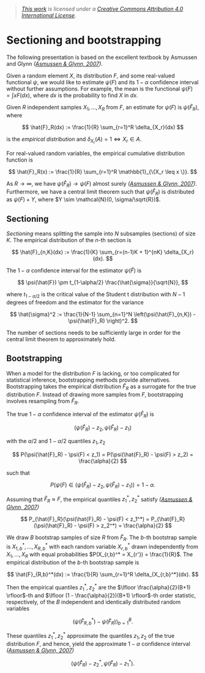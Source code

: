 > *[This work](http://notebooks.asorge.de) is licensed under a [Creative
Commons Attribution 4.0 International
License](http://creativecommons.org/licenses/by/4.0/).*

# Sectioning and bootstrapping

The following presentation is based on the excellent textbook by Asmussen and
Glynn <cite data-cite="Asmussen2007Stochastic">([Asmussen & Glynn,
2007])</cite>.

Given a random element $X$, its distribution $F$, and some real-valued
functional $\psi$, we would like to estimate $\psi(F)$ and its $1-\alpha$
confidence interval without further assumptions.
For example, the mean is the
functional $\psi(F) = \int x F(dx)$, where $dx$ is the probability to find $X$
in $dx$.

Given $R$ independent samples $X_1, \ldots, X_R$ from $F$, an estimate for
$\psi(F)$ is $\psi(\hat{F}_R)$, where

$$
\hat{F}_R(dx) := \frac{1}{R} \sum_{r=1}^R \delta_{X_r}(dx)
$$

is the *empirical distribution* and $\delta_{X_r}(A) = 1 \Leftrightarrow X_r
\in A$.

For real-valued random variables, the empirical cumulative distribution
function is

$$
\hat{F}_R(x) := \frac{1}{R} \sum_{r=1}^R \mathbb{1}_{\{X_r \leq x \}}.
$$

As $R \to \infty$, we have $\psi(\hat{F}_R) \to \psi(F)$ almost surely <cite
data-cite="Asmussen2007Stochastic">([Asmussen & Glynn, 2007])</cite>.
Furthermore, we have a central limit theorem such that $\psi(\hat{F}_R)$ is
distributed as $\psi(F) + Y$, where $Y \sim \mathcal{N}(0, \sigma/\sqrt{R})$.

## Sectioning

*Sectioning* means splitting the sample into $N$ subsamples (sections) of size
$K$. The empirical distribution of the $n$-th section is

$$
\hat{F}_{n,K}(dx) := \frac{1}{K} \sum_{r=(n-1)K + 1}^{nK} \delta_{X_r}(dx).
$$

The $1 - \alpha$ confidence interval for the estimator $\psi(\hat{F})$ is

$$
\psi(\hat{F}) \pm t_{1-\alpha/2} \frac{\hat{\sigma}}{\sqrt{N}},
$$

where $t_{1-\alpha/2}$ is the critical value of the Student t distribution with
$N-1$ degrees of freedom and the estimator for the variance

$$
\hat{\sigma}^2 := \frac{1}{N-1} \sum_{n=1}^N \left(\psi(\hat{F}_{n,K}) -
\psi(\hat{F}_R) \right)^2.
$$

The number of sections needs to be sufficiently large in order for the central
limit theorem to approximately hold.

## Bootstrapping

When a model for the distribution $F$ is lacking, or too complicated for
statistical inference, bootstrapping methods provide alternatives.
Bootstrapping takes the empirical distribution $\hat{F}_R$ as a surrogate for
the true distribution $F$.
Instead of drawing more samples from $F$, bootstrapping involves resampling
from $\hat{F}_R$.

The true $1 - \alpha$ confidence interval of the estimator $\psi(\hat{F}_R)$ is

$$
(\psi(\hat{F}_R) - z_2, \psi(\hat{F}_R) - z_1)
$$

with the $\alpha/2$ and $1 - \alpha/2$ quantiles $z_1, z_2$

$$
P(\psi(\hat{F}_R) - \psi(F) < z_1) = P(\psi(\hat{F}_R) - \psi(F) > z_2) =
\frac{\alpha}{2}
$$

such that

$$
P(\psi(F) \in (\psi(\hat{F}_R) - z_2, \psi(\hat{F}_R) - z_1)) = 1 - \alpha.
$$

Assuming that $\hat{F}_R \approx F$, the empirical quantiles $z_1^*, z_2^*$
satisfy <cite data-cite="Asmussen2007Stochastic">([Asmussen & Glynn,
2007])</cite>

$$
P_{\hat{F}_R}(\psi(\hat{F}_R) - \psi(F) < z_1^*) =
P_{\hat{F}_R}(\psi(\hat{F}_R) - \psi(F) > z_2^*) =
\frac{\alpha}{2}
$$

We draw $B$ bootstrap samples of size $R$ from $\hat{F}_R$.
The $b$-th bootstrap sample is $X_{1,b}^*, \ldots, X_{R,b}^*$ with each random
variable $X_{r,b}^*$ drawn independently from $X_1, \ldots, X_R$ with equal
probabilities $P(X_{r,b}^* = X_{r'}) = \frac{1}{R}$.
The empirical distribution of the $b$-th bootstrap sample is

$$
\hat{F}_{R,b}^*(dx) := \frac{1}{R} \sum_{r=1}^R \delta_{X_{r,b}^*}(dx).
$$

Then the empirical quantiles $z_1^*, z_2^*$ are the $\lfloor
\frac{\alpha}{2}(B+1) \rfloor$-th and $\lfloor (1 - \frac{\alpha}{2})(B+1)
\rfloor$-th order statistic, respectively, of the $B$ independent and
identically distributed random variables

$$
\left( \psi(\hat{F}_{R,b}^*) - \psi(\hat{F}_R) \right)_{b=1}^B.
$$

These quantiles $z_1^*, z_2^*$ approximate the quantiles $z_1, z_2$ of the true
distribution $F$, and hence, yield the approximate $1 - \alpha$ confidence
interval <cite data-cite="Asmussen2007Stochastic">([Asmussen & Glynn,
2007])</cite>

$$
\left( \psi(\hat{F}_R) - z_2^*, \psi(\hat{F}_R) - z_1^* \right).
$$

[Asmussen & Glynn, 2007]: http://dx.doi.org/10.1007/978-0-387-69033-9

